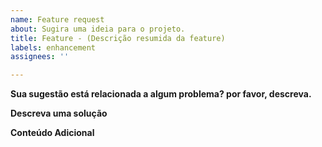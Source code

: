 ```yaml
---
name: Feature request
about: Sugira uma ideia para o projeto.
title: Feature - (Descrição resumida da feature)
labels: enhancement
assignees: ''

---
```


**Sua sugestão está relacionada a algum problema? por favor, descreva.**
<!-- Uma clara descrição do problema. Ex. Sempre quando tento [...] -->

**Descreva uma solução**
<!-- Descrição aqui. -->

**Conteúdo Adicional**
<!-- Adicione aqui qualquer conteúdo que você acha que pode contribuir para explicar melhor sua necessidade ou problema. -->
